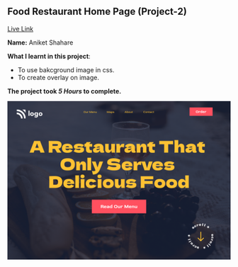 ## Food Restaurant Home Page (Project-2)
[Live Link](https://food-restaurant-home-page-project-02.netlify.app/)

**Name:** Aniket Shahare

**What I learnt in this project**:

  - To use bakcground image in css.
  - To create overlay on image.

**The project took ***5 Hours*** to complete.** 



![image](final.png)
